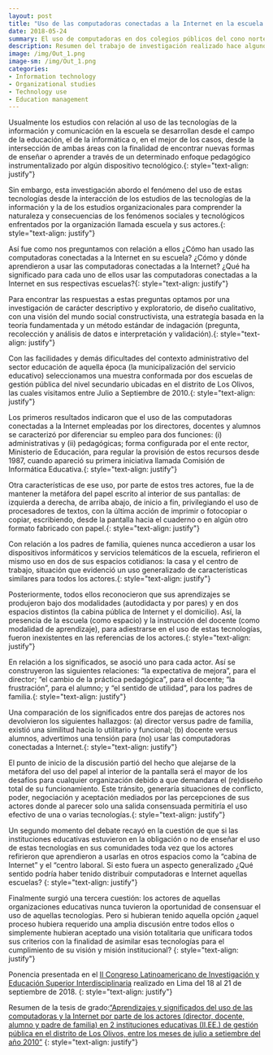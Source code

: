 ```yaml
--- 
layout: post
title: "Uso de las computadoras conectadas a la Internet en la escuela publica: sus actores (director, docente, alumnos y padres de familia) de cara a las tecnologías de la información y comunicación."
date: 2018-05-24
summary: El uso de computadoras en dos colegios públicos del cono norte en Lima Metropolitana. 
description: Resumen del trabajo de investigación realizado hace algunos años atrás.  
image: /img/Out_1.png
image-sm: /img/Out_1.png
categories:
- Information technology
- Organizational studies
- Technology use
- Education management
--- 
```


Usualmente los estudios con relación al uso de las tecnologías de la información y comunicación en la escuela se desarrollan desde el campo de la educación, el de la informática o, en el mejor de los casos, desde la intersección de ambas áreas con la finalidad de encontrar nuevas formas de enseñar o aprender a través de un determinado enfoque pedagógico instrumentalizado por algún dispositivo tecnológico.{: style="text-align: justify"}

Sin embargo, esta investigación abordo el fenómeno del uso de estas tecnologías desde la interacción de los estudios de las tecnologías de la información y la de los estudios organizacionales para comprender la naturaleza y consecuencias de los fenómenos sociales y tecnológicos enfrentados por la organización llamada escuela y sus actores.{: style="text-align: justify"}

Así fue como nos preguntamos con relación a ellos ¿Cómo han usado las computadoras conectadas a la Internet en su escuela? ¿Cómo y dónde aprendieron a usar las computadoras conectadas a la Internet? ¿Qué ha significado para cada uno de ellos usar las computadoras conectadas a la Internet en sus respectivas escuelas?{: style="text-align: justify"}

Para encontrar las respuestas a estas preguntas optamos por una investigación de carácter descriptivo y exploratorio, de diseño cualitativo, con una visión del mundo social constructivista, una estrategía basada en la teoría fundamentada y un método estándar de indagación (pregunta, recolección y análisis de datos e interpretación y validación).{: style="text-align: justify"}

Con las facilidades y demás dificultades del contexto administrativo del sector educación de aquella época (la municipalización del servicio educativo) seleccionamos una muestra conformada por dos escuelas de gestión pública del nivel secundario ubicadas en el distrito de Los Olivos, las cuales visitamos entre Julio a Septiembre de 2010.{: style="text-align: justify"}

Los primeros resultados indicaron que el uso de las computadoras conectadas a la Internet empleadas por los directores, docentes y alumnos se caracterizó por diferenciar su empleo para dos funciones: (i) administrativas y (ii) pedagógicas; forma configurada por el ente rector, Ministerio de Educación, para regular la provisión de estos recursos desde 1987, cuando apareció su primera iniciativa llamada Comisión de Informática Educativa.{: style="text-align: justify"} 

Otra características de ese uso, por parte de estos tres actores, fue la de mantener la metáfora del papel escrito al interior de sus pantallas: de izquierda a derecha, de arriba abajo, de inicio a fin, privilegiando el uso de procesadores de textos, con la última acción de imprimir o fotocopiar o copiar, escribiendo, desde la pantalla hacia el cuaderno o en algún otro formato fabricado con papel.{: style="text-align: justify"} 

Con relación a los padres de familia, quienes nunca accedieron a usar los dispositivos informáticos y servicios telemáticos de la escuela, refirieron el mismo uso en dos de sus espacios cotidianos: la casa y el centro de trabajo, situación que evidenció un uso generalizado de características similares para todos los actores.{: style="text-align: justify"}

Posteriormente, todos ellos reconocieron que sus aprendizajes se produjeron bajo dos modalidades (autodidacta y por pares) y en dos espacios distintos (la cabina pública de Internet y el domicilio). Así, la presencia de la escuela (como espacio) y la instrucción del docente (como modalidad de aprendizaje), para adiestrarse en el uso de estas tecnologías, fueron inexistentes en las referencias de los actores.{: style="text-align: justify"}

En relación a los significados, se asoció uno para cada actor. Así se construyeron las siguientes relaciones: “la expectativa de mejora”, para el director; “el cambio de la práctica pedagógica”, para el docente; “la frustración”, para el alumno; y “el sentido de utilidad”, para los padres de familia.{: style="text-align: justify"}

Una comparación de los significados entre dos parejas de actores nos devolvieron los siguientes hallazgos: (a) director versus padre de familia, existió una similitud hacia lo utilitario y funcional; (b) docente versus alumnos, advertimos una tensión para (no) usar las computadoras conectadas a Internet.{: style="text-align: justify"} 

El punto de inicio de la discusión partió del hecho que alejarse de la metáfora del uso del papel al interior de la pantalla será el mayor de los desafíos para cualquier organización debido a que demandara el (re)diseño total de su funcionamiento. Este tránsito, generaría situaciones de conflicto, poder, negociación y aceptación mediados por las percepciones de sus actores donde al parecer solo una salida consensuada permitiría el uso efectivo de una o varias tecnologías.{: style="text-align: justify"} 

Un segundo momento del debate recayó en la cuestión de que si las instituciones educativas estuvieron en la obligación o no de enseñar el uso de estas tecnologías en sus comunidades toda vez que los actores refirieron que aprendieron a usarlas en otros espacios como la “cabina de Internet” y el “centro laboral. Si esto fuera un aspecto generalizado ¿Qué sentido podría haber tenido distribuir computadoras e Internet aquellas escuelas? {: style="text-align: justify"}

Finalmente surgió una tercera cuestión: los actores de aquellas organizaciones educativas nunca tuvieron la oportunidad de consensuar el uso de aquellas tecnologías. Pero si hubieran tenido aquella opción ¿aquel proceso hubiera requerido una amplia discusión entre todos ellos o simplemente hubieran aceptado una visión totalitaria que unificara todos sus criterios con la finalidad de asimilar esas tecnologías para el cumplimiento de su visión y misión institucional? {: style="text-align: justify"}

Ponencia presentada en el [II Congreso Latinoamericano de Investigación y Educación Superior Interdisciplinaria]("http://congreso.pucp.edu.pe/iei/") realizado en Lima del 18 al 21 de septiembre de 2018. {: style="text-align: justify"}

Resumen de la tesis de grado:[“Aprendizajes y significados del uso de las computadoras y la Internet por parte de los actores (director, docente, alumno y padre de familia) en 2 instituciones educativas (II.EE.) de gestión pública en el distrito de Los Olivos, entre los meses de julio a setiembre del año 2010”](http://bit.ly/2IVl3Pe)
{: style="text-align: justify"}
